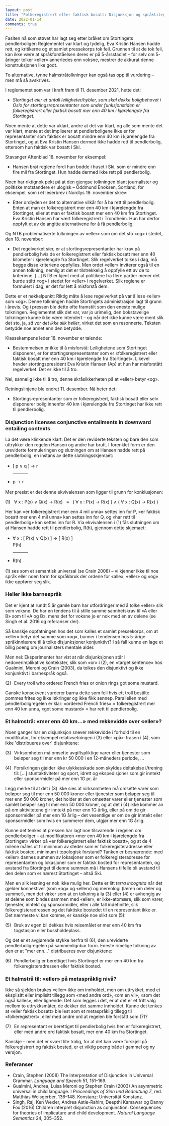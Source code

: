 ```yaml
---
layout: post
title: "Folkeregistrert eller faktisk bosatt: Disjunksjon og språktilegnelse"
date: 2022-01-14
comments: true
---
```


<meta http-equiv="Content-Type" content="text/html; charset=utf-8"/>
<script src="//use.edgefonts.net/unifrakturcook:n7:all.js"></script>
<style>
h3 {
margin-top: 1.2em;
}
  ol {
  margin-left: 0;
  padding-left: 0;
  margin-top: .4em;
}
ol li {
  display: block;
  margin-bottom: .4em;
  margin-left: 2em;
}
ol li::before {
  display: inline-block;
  content: "(" counter(item) ") ";
  counter-increment: item;
  width: 2em;
  margin-left: -2em;
}
figcaption {
    color: #333;
    text-align: center;
    font-family: Optima, Candara, Calibri, Arial, sans-serif;
    font-size: .8em;
  line-height: 1.2em;
}	
  .zoom:hover {
  -ms-transform: scale(3); /* IE 9 */
  -webkit-transform: scale(3); /* Safari 3-8 */
  transform: scale(2); 
  transform-origin: 100% 0%;
}
  .small {
  font-variant: small-caps;
}
</style>

<div class="ingress">
<p>Fasiten nå som støvet har lagt seg etter bråket om Stortingets pendlerboliger: Reglementet var klart og tydelig, Eva Kristin Hansen hadde rett, og kritikerne og et samlet pressekorps tok feil. Grunnen til at de tok feil, kan ikke være at språkforståelsen deres er på 5-årsstadiet – for
selv om 5-åringer tolker «eller» annerledes enn voksne, mestrer de akkurat denne konstruksjonen like godt.</p>
<p>To alternative, tynne halmstråtolkninger kan også tas opp til vurdering – men må så avskrives.
</p></div>

<p>I reglementet som var i kraft fram til 11. desember 2021, hette det:</p>

<ul><li><i>Stortinget eier et antall leiligheter/hybler, som skal dekke boligbehovet i Oslo for stortingsrepresentanter som under funksjonstiden er folkeregistrert eller faktisk bosatt mer enn 40 km i kjørelengde fra Stortinget.</i></li></ul>

<p>Noen mente at dette var uklart, andre at det var klart, og alle som mente det var klart, mente at det impliserer at pendlerboligene ikke er for representanter som faktisk er bosatt mindre enn 40 km i kjørelengde fra Stortinget, og at Eva Kristin Hansen dermed ikke hadde rett til pendlerbolig, ettersom hun faktisk var bosatt i Ski.</p>

<p>Stavanger Aftenblad 18. november for eksempel:</p>
<ul><li>Hansen brøt reglene fordi hun bodde i huset i Ski, som er mindre enn fire mil fra Stortinget. Hun hadde dermed ikke rett på pendlerbolig.
</li></ul>

<p>Noen har riktignok pekt på at den gjengse tolkningen blant journalister og politiske motstandere er ulogisk – Oddmund Enoksen, Sortland, for eksempel, som i et leserbrev i Nordlys 19. november skrev:</p>

<ul><li>Etter ordlyden er det to alternative vilkår for å ha rett til pendlerbolig. Enten at man er folkeregistrert mer enn 40 km i kjørelengde fra Stortinget, eller at man er faktisk bosatt mer enn 40 km fra Stortinget. Eva Kristin Hansen har vært folkeregistrert i Trondheim. Hun har derfor oppfylt et av de angitte alternativene for å få pendlerbolig.
</li></ul>

<p>Og NTB problematiserte tolkningen av «eller» som om det sto «og» i stedet, den 18. november:</p>

<ul><li>Det regelverket sier, er at stortingsrepresentanter har krav på pendlerbolig hvis de er folkeregistrert eller faktisk bosatt mer enn 40 kilometer i kjørelengde fra Stortinget.
Slik regelverket tolkes i dag, må begge disse kriteriene oppfylles.
Men ordet «eller» inviterer også til en annen tolkning, nemlig at det er tilstrekkelig å oppfylle ett av de to kriteriene. […] NTB er kjent med at politikere fra flere partier mener det burde stått «og» i stedet for «eller» i regelverket. Slik reglene er formulert i dag, er det for lett å misforstå dem.</li></ul> 

<p>Dette er et nøkkelpunkt: Riktig måte å lese regelverket på var å lese «eller» som «og». Denne tolkningen hadde Stortingets administrasjon lagt til grunn i årevis. Og i pressen ble dette ofte framstilt som den eneste mulige tolkningen. Reglementet slik det var, var jo urimelig, den bokstavelige tolkningen kunne ikke være intendert – og når det ikke kunne være ment slik det sto, ja, <i>så var det ikke slik heller</i>, virket det som en resonnerte. Teksten betydde noe annet enn den betydde.

<p>Klassekampens leder 18. november er talende:</p>

<ul><li>Bestemmelsen er ikke til å misforstå: Leilighetene som Stortinget disponerer, er for stortingsrepresentanter som er «folkeregistrert eller faktisk bosatt mer enn 40 km i kjørelengde fra Stortinget». Likevel hevder stortingspresident Eva Kristin Hansen (Ap) at hun har misforstått regelverket. Det er ikke til å tro.
</li></ul>

<p>Nei, sannelig ikke til å tro, denne skråsikkerheten på at «eller» betyr «og».</p> <p>Retningslinjene ble endret 11. desember. Nå heter det:</p>

<ul><li>Stortingsrepresentanter som er folkeregistrert, faktisk bosatt eller selv disponerer bolig innenfor 40 km i kjørelengde fra Stortinget har ikke rett til pendlerbolig.
</li></ul>

<h3 style="margin-top: 1.3em">Disjunction licenses conjunctive entailments in downward entailing contexts</h3>

<p>La det være klinkende klart: Det er den reviderte teksten og bare den som uttrykker den regelen Hansen og andre har brutt. I forenklet form er den ureviderte formuleringen og slutningen om at Hansen hadde rett på pendlerbolig, en instans av dette slutningsskjemaet:
</p>
 
<ul style="line-height:1.5;"><li>[ p &or; q ] &rarr; r <hr align="left"; width="10%"></li>
  <li>p &rarr; r </li></ul>

<p>Mer presist er det denne ekvivalensen som ligger til grunn for konklusjonen:
</p>

<ol style="margin-top: .4em; counter-reset: item 0;"><li>&forall; x :  P(x) &or; Q(x)  &rarr;  R(x)  &nbsp; &equiv; &nbsp; ( &forall; x :  P(x)  &rarr;  R(x) )  &and; ( &forall; x :  Q(x)  &rarr;  R(x) ) </li></ol>

<p>Her kan «er folkeregistrert mer enn 4 mil unna» settes inn for P, «er faktisk  bosatt mer enn 4 mil unna» kan settes inn for Q, og «har rett til pendlerbolig» kan settes inn for R. Via ekvivalensen i (1) fås slutningen om at Hansen hadde rett til pendlerbolig, R(h), gjennom dette skjemaet:
</p>

<ul style="line-height:1.5;"><li>&forall; x : [ P(x) &or; Q(x) ] &rarr; [ R(x) ] <br/>
  P(h) <hr align="left"; width="10%"></li>
  <li>R(h)</li></ul>

<p>(1) ses som et semantisk universal (se Crain 2008) – vi kjenner ikke til noe språk eller noen form for språkbruk der ordene for «alle», «eller» og «og» ikke oppfører seg slik.</p>

<h3 style="margin-top: 1.3em">Heller ikke barnespråk</h3>

<p>Det er kjent at rundt 5 år gamle barn har utfordringer med å tolke «eller» slik som voksne. De har en tendens til å stille samme sannhetskrav til «A eller B» som til «A og B», mens det for voksne jo er nok med én av delene (se Singh et al. 2016 og referanser der).
</p>
<p>Så kanskje oppfatningen hos det som kalles et samlet pressekorps, om at «eller» betyr det samme som «og», bunner i tendensen hos 5-årige språkinnlærere til å tolke disjunksjoner konjunktivt? I så fall kunne en lage et billig poeng om journalisters mentale alder.
</p>
<p>Men nei: Eksperimenter har vist at når disjunksjonen står i nedoverimplikative kontekster, slik som «or» i (2), en «target sentence» hos Gualmini, Meroni og Crain (2003), da tolkes den disjunktivt og ikke konjunktivt i barnespråk også.
</p>
<ol><li>Every troll who ordered French fries or onion rings got some mustard.</li></ol>
<p>Ganske konsekvent vurderer barna dette som feil hvis ett troll bestilte pommes frites og ikke løkringer og ikke fikk sennep.   
Parallellen med pendlerboligregelen er klar: «ordered French fries» = folkeregistrert mer enn 40 km unna, «got some mustard» = har rett til pendlerbolig.

<h3 style="margin-top: 1.3em">Et halmstrå: «mer enn 40 km…» med rekkevidde over «eller»?</h3>

<p>Noen ganger har en disjunksjon snever rekkevidde i forhold til en modifikator, for eksempel relativsetningen i (3) eller «på»-frasen i (4), som ikke 'distribueres over' disjunktene:
</p>

<ol><li>Virksomheten må omsette avgiftspliktige varer eller tjenester som beløper seg til mer enn kr 50 000 i en 12-måneders periode, … </li></ol>

<ol><li>Forsikringen gjelder ikke ulykkesskade som skyldes deltakelse i/trening til: […] stuntaktiviteter og sport, idrett og ekspedisjoner som gir inntekt eller sponsormidler på mer enn 1G pr. år </li></ol>

<p>Legg merke til at det i (3) ikke sies at virksomheten må omsette varer som beløper seg til mer enn 50 000 kroner eller tjenester som beløper seg til mer enn 50 000 kroner, det holder at den omsetter varer eller tjenester som samlet beløper seg til mer enn 50 000 kroner, og at det i (4) ikke kommer an på om aktivitetene gir inntekt på mer enn 1G årlig, eller på om de gir sponsormidler på mer enn 1G årlig – det vesentlige er om de gir inntekt eller sponsormidler som hvis en summerer dem, utgjør mer enn 1G årlig. 
</p>

<p>Kunne det tenkes at pressen har lagt noe tilsvarende i regelen om pendlerboliger – at modifikatoren «mer enn 40 km i kjørelengde fra Stortinget» virker på «er folkeregistrert eller faktisk bosatt», og at de 4 milene måles ut til minimum av steder som er folkeregisteradresse eller faktisk bosted, minimum i topologisk forstand? Tanken er besnærende: med «eller» dannes summen av lokasjoner som er folkeregisteradresse for representanten og lokasjoner som er faktisk bosted for representanten, og avstand fra Stortinget til denne summen må i Hansens tilfelle bli avstand til den delen som er nærest Stortinget – altså Ski.
</p>
<p>Men en slik lesning er nok ikke mulig her. Dette er litt <i>terra incognita</i> når det gjelder konnektiver (som «og» og «eller») og mereologi (læren om deler og summer), men det virker som at en tolkning à la (3) eller (4) er avhengig av at delene som bindes sammen med «eller», er ikke-atomære, slik som varer, tjenester, inntekt og sponsormidler, eller i alle fall indefinitte, slik folkeregisteradressen og det faktiske bostedet til en representant ikke er. Det nærmeste vi kan komme, er kanskje noe slikt som (5):
</p>

<ol><li>Bruk av egen bil dekkes hvis reisemålet er mer enn 40 km fra togstasjon eller bussholdeplass.</li></ol>

<p>Og det er et avgjørende stykke herfra til (6), den ureviderte pendlerboligregelen på sammenlignbar form. Eneste rimelige tolkning av den er at "mer enn…" distribueres over disjunktene:</p> 

<ol><li>Pendlerbolig er berettiget hvis Stortinget er mer enn 40 km fra folkeregisteradressen eller faktisk bosted.</li></ol>

<h3 style="margin-top: 1.3em">Et halmstrå til: «eller» på metaspråklig nivå?</h3>

<p>Ikke så sjelden brukes «eller» ikke om innholdet, men om uttrykket, med et eksplisitt eller implisitt tillegg som «med andre ord», «om en vil», «som det også kalles», eller lignende. Det som legges i det, er at det er et fritt valg mellom to uttrykksmåter, de dekker det samme innholdet. Kunne det tenkes at «eller faktisk bosatt» ble lest som et metaspråklig tillegg til «folkeregistrert», eller med andre ord at regelen ble forstått som (7)?
</p>
<ol><li>En representant er berettiget til pendlerbolig hvis hen er folkeregistrert, eller med andre ord faktisk bosatt, mer enn 40 km fra Stortinget.</li></ol>
<p>Kanskje – men det er svært lite trolig, for at det kan være forskjell på folkeregistrert og faktisk bosted, er et viktig poeng både i gammel og ny versjon. 
</p>

<h3 style="margin-top: 1.2em">Referanser</h3>
<ul id="pubs">
<li>Crain, Stephen (2008) The Interpretation of Disjunction in Universal Grammar. <i>Language and Speech</i> 51, 151–169.</li>
<li>Gualmini, Andrea, Luisa Meroni og Stephen Crain (2003) An asymmetric universal in child language. I <i>Proceedings of Sinn und Bedeutung 7</i>, red. Matthias Weisgerber, 136–148. Konstanz: Universität Konstanz.
</li>
<li>Singh, Raj, Ken Wexler, Andrea Astle-Rahim, Deepthi Kamawar og Danny Fox (2016) Children interpret disjunction as conjunction: Consequences for theories of implicature and child development. <i>Natural Language Semantics</i> 24, 305–352.</li>
</ul>
